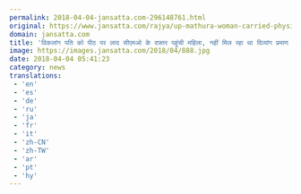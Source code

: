```yaml
---
permalink: 2018-04-04-jansatta.com-296148761.html
original: https://www.jansatta.com/rajya/up-mathura-woman-carried-physical-handicapped-husband-on-shoulder/620963/
domain: jansatta.com
title: 'विकलांग पति को पीठ पर लाद सीएमओ के दफ्तर पहुंची महिला, नहीं मिल रहा था दिव्यांग प्रमाण पत्र'
image: https://images.jansatta.com/2018/04/888.jpg
date: 2018-04-04 05:41:23
category: news
translations: 
 - 'en'
 - 'es'
 - 'de'
 - 'ru'
 - 'ja'
 - 'fr'
 - 'it'
 - 'zh-CN'
 - 'zh-TW'
 - 'ar'
 - 'pt'
 - 'hy'
---
```


